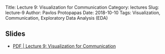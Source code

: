 Title: Lecture 9: Visualization for Communication
Category: lectures
Slug: lecture-9
Author: Pavlos Protopapas
Date: 2018-10-10
Tags: Visualization, Communication, Exploratory Data Analysis (EDA)


## Slides

- [PDF | Lecture 9: Visualization for Communication]({attach}presentation/lecture9_viscomm.pdf)

